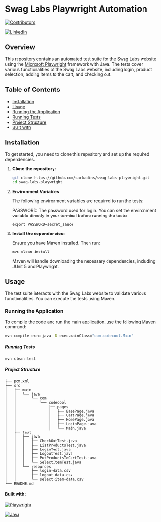 # Swag Labs Playwright Automation

[![Contributors][contributors-shield]][contributors-url]

[![LinkedIn][linkedin-shield]][linkedin-url]

## Overview

This repository contains an automated test suite for the Swag Labs website using
the [Microsoft Playwright](https://playwright.dev/java/docs/intro) framework with Java. The tests cover various
functionalities of the Swag Labs website, including login, product selection, adding items to the cart, and checking
out.

## Table of Contents

- [Installation](#installation)
- [Usage](#usage)
- [Running the Application](#running-the-application)
- [Running Tests](#running-tests)
- [Project Structure](#project-structure)
- [Built with](#built-with)

## Installation

To get started, you need to clone this repository and set up the required dependencies.

1. **Clone the repository:**

    ```bash
    git clone https://github.com/sarkadins/swag-labs-playwright.git
    cd swag-labs-playwright
    ```

2. **Environment Variables**

   The following environment variables are required to run the tests:

   PASSWORD: The password used for login. You can set the environment variable directly in your terminal before running the tests:

   ```
   export PASSWORD=secret_sauce
   ```

3. **Install the dependencies:**

   Ensure you have Maven installed. Then run:

    ```bash
    mvn clean install
    ```

   Maven will handle downloading the necessary dependencies, including JUnit 5 and Playwright.

## Usage

The test suite interacts with the Swag Labs website to validate various functionalities. You can execute the tests using
Maven.

### Running the Application

To compile the code and run the main application, use the following Maven command:

   ```bash
   mvn compile exec:java -D exec.mainClass="com.codecool.Main"
   ```

##### Running Tests

   ```bash
   mvn clean test
   ```

##### Project Structure

```
├── pom.xml                
├── src
│   ├── main
│   │   └── java
│   │       └── com
│   │           └── codecool
│   │               ├── pages
│   │               │   ├── BasePage.java
│   │               │   ├── CartPage.java
│   │               │   ├── HomePage.java
│   │               │   ├── LoginPage.java
│   │               │   └── Main.java
│   ├── test
│   │   ├── java
│   │   │   ├── CheckOutTest.java
│   │   │   ├── ListProductsTest.java
│   │   │   ├── LoginTest.java
│   │   │   ├── LogoutTest.java
│   │   │   ├── PutProductsToCartTest.java
│   │   │   └── SelectItemTest.java
│   │   └── resources
│   │       ├── login-data.csv
│   │       ├── logout-data.csv
│   │       └── select-item-data.csv
└── README.md
```
#### Built with:

[![Playwright][playwright-shield]][playwright-url]

[![Java][java-shield]][java-url]

[contributors-shield]: https://img.shields.io/github/contributors/sarkadins/swag-labs-playwright
[contributors-url]: https://github.com/sarkadins/swag-labs-playwright/graphs/contributors
[linkedin-shield]: https://img.shields.io/badge/LinkedIn-0077B5?style=for-the-badge&logo=linkedin&logoColor=white
[linkedin-url]: https://www.linkedin.com/in/soma-sarkadi-nagy/
[playwright-shield]: https://img.shields.io/badge/Playwright-end_to_end_tests-blue
[playwright-url]: https://playwright.dev/
[java-shield]: https://img.shields.io/badge/Java-ED8B00?style=for-the-badge&logo=openjdk&logoColor=white
[java-url]: https://www.java.com/en/